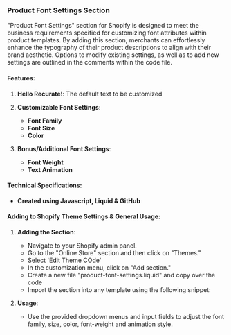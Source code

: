 ### Product Font Settings Section

"Product Font Settings" section for Shopify is designed to meet the business requirements specified for customizing font attributes within product templates. By adding this section, merchants can effortlessly enhance the typography of their product descriptions to align with their brand aesthetic. Options to modify existing settings, as well as to add new settings are outlined in the comments within the code file. 

#### Features:

1. **Hello Recurate!**: The default text to be customized 

2. **Customizable Font Settings**:
   - **Font Family**
   - **Font Size**
   - **Color**

3. **Bonus/Additional Font Settings**:
   - **Font Weight**
   - **Text Animation**

#### Technical Specifications:

- **Created using Javascript, Liquid & GitHub**
  
#### Adding to Shopify Theme Settings & General Usage:

1. **Adding the Section**:
   - Navigate to your Shopify admin panel.
   - Go to the "Online Store" section and then click on "Themes."
   - Select 'Edit Theme COde' 
   - In the customization menu, click on "Add section."
   - Create a new file "product-font-settings.liquid" and copy over the code
   - Import the section into any template using the following snippet:  

2. **Usage**:
   - Use the provided dropdown menus and input fields to adjust the font family, size, color, font-weight and animation style.
